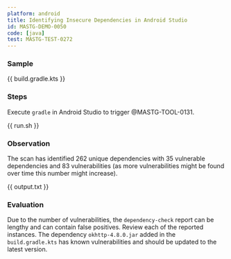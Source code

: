 ```yaml
---
platform: android
title: Identifying Insecure Dependencies in Android Studio
id: MASTG-DEMO-0050
code: [java]
test: MASTG-TEST-0272
---
```


### Sample

{{ build.gradle.kts }}

### Steps

Execute `gradle` in Android Studio to trigger @MASTG-TOOL-0131.

{{ run.sh }}

### Observation

The scan has identified 262 unique dependencies with 35 vulnerable dependencies and 83 vulnerabilities (as more vulnerabilities might be found over time this number might increase).

{{ output.txt }}

### Evaluation

Due to the number of vulnerabilities, the `dependency-check` report can be lengthy and can contain false positives. Review each of the reported instances. The dependency `okhttp-4.8.0.jar` added in the `build.gradle.kts` has known vulnerabilities and should be updated to the latest version.
